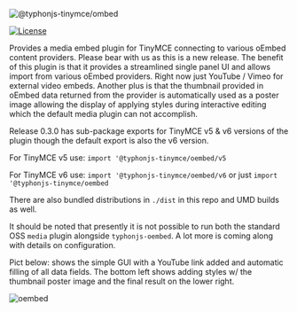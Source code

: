 ![@typhonjs-tinymce/ombed](https://i.imgur.com/Mivjpjf.jpg)

[![License](https://img.shields.io/badge/license-LGPL_2.1-yellowgreen.svg?style=plastic)](https://github.com/typhonjs-tinymce/oembed/blob/main/LICENSE)

Provides a media embed plugin for TinyMCE connecting to various oEmbed content providers. Please bear with us as this is a new release. The benefit of this plugin is that it provides a streamlined single panel UI and allows import from various oEmbed providers. Right now just YouTube / Vimeo for external video embeds. Another plus
is that the thumbnail provided in oEmbed data returned from the provider is automatically used as a poster image allowing the display of applying styles during interactive editing which the default media plugin can not accomplish. 

Release 0.3.0 has sub-package exports for TinyMCE v5 & v6 versions of the plugin though the default export is also the v6 version. 

For TinyMCE v5 use: `import '@typhonjs-tinymce/oembed/v5`

For TinyMCE v6 use: `import '@typhonjs-tinymce/oembed/v6` or just `import '@typhonjs-tinymce/oembed`

There are also bundled distributions in `./dist` in this repo and UMD builds as well.

It should be noted that presently it is not possible to run both the standard OSS `media` plugin alongside `typhonjs-oembed`. A lot more is coming along with details on configuration. 

Pict below: shows the simple GUI with a YouTube link added and automatic filling of all data fields. The bottom left shows adding styles w/ the thumbnail poster image and the final result on the lower right. 

![oembed](https://i.imgur.com/Ockfdh4.jpg)
